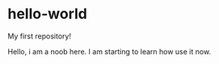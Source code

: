 # hello-world
My first repository!

Hello, i am a noob here. 
I am starting to learn how use it now.
